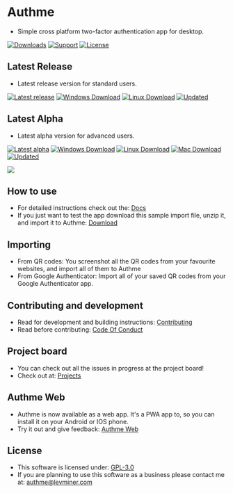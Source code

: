 # Authme

-   Simple cross platform two-factor authentication app for desktop.

[![Downloads](https://img.shields.io/github/downloads/levminer/authme/total?style=for-the-badge)](https://github.com/Levminer/authme/releases)
[![Support](https://img.shields.io/badge/Support-PayPal-blue?style=for-the-badge)](https://paypal.me/levminer)
[![License](https://img.shields.io/github/license/levminer/authme?style=for-the-badge)](https://github.com/Levminer/authme/blob/main/LICENSE.md)

## Latest Release

-   Latest release version for standard users.

[![Latest release](https://img.shields.io/github/package-json/v/levminer/authme/main?label=Release&style=for-the-badge)](https://github.com/Levminer/authme/releases)
[![Windows Download](https://img.shields.io/badge/Windows-Download-brightgreen?style=for-the-badge)](https://api.levminer.com/api/v1/authme/release/windows)
[![Linux Download](https://img.shields.io/badge/Linux-Download-brightgreen?style=for-the-badge)](https://api.levminer.com/api/v1/authme/release/linux)
[![Updated](https://img.shields.io/github/last-commit/levminer/authme/main?color=yellowgreen&label=Updated&style=for-the-badge)](https://github.com/Levminer/authme/releases)

## Latest Alpha

-   Latest alpha version for advanced users.

[![Latest alpha](https://img.shields.io/github/package-json/v/levminer/authme/dev?label=Alpha&style=for-the-badge)](https://github.com/Levminer/authme/actions/workflows/alpha-artifacts.yml)
[![Windows Download](https://img.shields.io/badge/Windows-Download-brightgreen?style=for-the-badge)](https://api.levminer.com/api/v1/authme/alpha/windows)
[![Linux Download](https://img.shields.io/badge/Linux-Download-brightgreen?style=for-the-badge)](https://api.levminer.com/api/v1/authme/alpha/linux)
[![Mac Download](https://img.shields.io/badge/Mac-Download-brightgreen?style=for-the-badge)](https://api.levminer.com/api/v1/authme/alpha/mac)
[![Updated](https://img.shields.io/github/last-commit/levminer/authme/dev?color=yellowgreen&label=Updated&style=for-the-badge)](https://github.com/Levminer/authme/actions/workflows/alpha-artifacts.yml)

<img src="https://raw.githubusercontent.com/Levminer/authme/main/screenshots/screenshot.png?raw=true">

## How to use

-   For detailed instructions check out the: [Docs](https://docs.authme.levminer.com/#/import?id=import)
-   If you just want to test the app download this sample import file, unzip it, and import it to Authme: [Download](https://github.com/Levminer/authme/blob/main/sample/authme_import_sample.zip?raw=true)

## Importing

-   From QR codes: You screenshot all the QR codes from your favourite websites, and import all of them to Authme
-   From Google Authenticator: Import all of your saved QR codes from your Google Authenticator app.

## Contributing and development

-   Read for development and building instructions: [Contributing](https://github.com/Levminer/authme/blob/main/.github/CONTRIBUTING.md)
-   Read before contributing: [Code Of Conduct](https://github.com/Levminer/authme/blob/main/.github/CODE_OF_CONDUCT.md)

## Project board

-   You can check out all the issues in progress at the project board!
-   Check out at: [Projects](https://github.com/Levminer/authme/projects/1)

## Authme Web

-   Authme is now available as a web app. It's a PWA app to, so you can install it on your Android or IOS phone.
-   Try it out and give feedback: [Authme Web](https://github.com/levminer/authme-web)

## License

-   This software is licensed under: [GPL-3.0](https://github.com/Levminer/authme/blob/main/LICENSE.md)
-   If you are planning to use this software as a business please contact me at: <authme@levminer.com>
